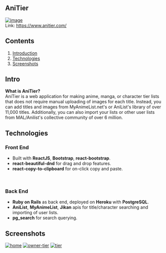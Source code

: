 

##  AniTier 

 [![image](https://i.ibb.co/J71w4Rb/al.png)](https://www.anitier.com/)  
 Link: https://www.anitier.com/

## Contents

 1. [Introduction](#intro)
 2. [Technologies](#technologies)
 3. [Screenshots](#screenshots)

## Intro 
**What is AniTier?**  
AniTier is a web application for making anime, manga, or character tier lists that does not require manual uploading of images for each title. Instead, you can add titles and images from MyAnimeList.net's or AniList's library of over 11,000 titles. Additionally, you can also import your lists or other user lists from MAL/Anilist's collective community of over 6 million.

## Technologies 
### Front End 

 - Built with **ReactJS**, **Bootstrap**, **react-bootstrap**.
 - **react-beautiful-dnd** for drag and drop features.
 -  **react-copy-to-clipboard** for on-click copy and paste.
<br>

### Back End
- **Ruby on Rails** as back end, deployed on **Heroku** with **PostgreSQL**.
- **AniList**, **MyAnimeList**, **Jikan** apis for title/character searching and importing of user lists.
- **pg_search** for search querying.

## Screenshots
<a href="https://ibb.co/X7dgTgp"><img src="https://i.ibb.co/0CWS3SZ/home.png" alt="home" border="0"></a>
<a href="https://ibb.co/84rnYVS"><img src="https://i.ibb.co/mF9rN7M/owner-tier.png" alt="owner-tier" border="0"></a>
<a href="https://ibb.co/zJZzrCN"><img src="https://i.ibb.co/8c9H0GX/tier.png" alt="tier" border="0"></a>
